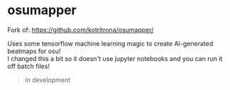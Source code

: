 # osumapper
Fork of: https://github.com/kotritrona/osumapper/

Uses some tensorflow machine learning magic to create AI-generated beatmaps for osu!<br>
I changed this a bit so it doesn't use jupyter notebooks and you can run it off batch files!

> In development